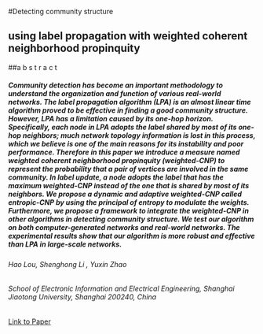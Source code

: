 #Detecting community structure 
## using label propagation with weighted coherent neighborhood propinquity

##a b s t r a c t


##### Community detection has become an important methodology to understand the organization and function of various real-world networks. The label propagation algorithm (LPA) is an almost linear time algorithm proved to be effective in finding a good community structure. However, LPA has a limitation caused by its one-hop horizon. Specifically, each node in LPA adopts the label shared by most of its one-hop neighbors; much network topology information is lost in this process, which we believe is one of the main reasons for its instability and poor performance. Therefore in this paper we introduce a measure named weighted coherent neighborhood propinquity (weighted-CNP) to represent the probability that a pair of vertices are involved in the same community. In label update, a node adopts the label that has the maximum weighted-CNP instead of the one that is shared by most of its neighbors. We propose a dynamic and adaptive weighted-CNP called entropic-CNP by using the principal of entropy to modulate the weights. Furthermore, we propose a framework to integrate the weighted-CNP in other algorithms in detecting community structure. We test our algorithm on both computer-generated networks and real-world networks. The experimental results show that our algorithm is more robust and effective than LPA in large-scale networks.
###### Hao Lou, Shenghong Li , Yuxin Zhao
###### School of Electronic Information and Electrical Engineering, Shanghai Jiaotong University, Shanghai 200240, China

[Link to Paper](https://www.sciencedirect.com/science/article/pii/S0378437113002173)